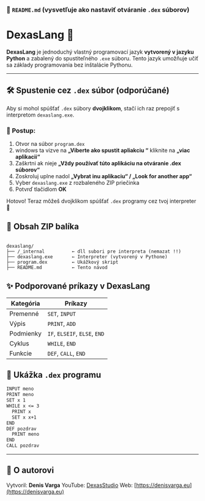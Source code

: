 

### 📄 `README.md` (vysvetľuje ako nastaviť otváranie `.dex` súborov)


# DexasLang 🐍

**DexasLang** je jednoduchý vlastný programovací jazyk **vytvorený v jazyku Python** a zabalený do spustiteľného `.exe` súboru. Tento jazyk umožňuje učiť sa základy programovania bez inštalácie Pythonu.

---

## 🛠️ Spustenie cez `.dex` súbor (odporúčané)

Aby si mohol spúšťať `.dex` súbory **dvojklikom**, stačí ich raz prepojiť s interpretom `dexaslang.exe`.

### 🔄 Postup:
1. Otvor na  súbor `program.dex`
2. windows ta vizve na  **„Viberte ako spustit apliakciu “** kliknite na  **„viac aplikacii“**
3. Zaškrtni ak nieje **„Vždy používať túto aplikáciu na otváranie .dex súborov“**
4. Zoskroluj uplne nadol  **„Vybrat inu aplikaciu“ / „Look for another app“**
5. Vyber `dexaslang.exe` z rozbaleného ZIP priečinka
7. Potvrď tlačidlom **OK**

Hotovo! Teraz môžeš dvojklikom spúšťať `.dex` programy cez tvoj interpreter 🚀



## 📄 Obsah ZIP balíka

```

dexaslang/
├── /_internal          ← dll subori pre interpreta (nemazat !!)
├── dexaslang.exe       ← Interpreter (vytvorený v Pythone)
├── program.dex         ← Ukážkový skript
├── README.md           ← Tento návod

````



## ✨ Podporované príkazy v DexasLang

| Kategória   | Príkazy |
|-------------|--------|
| Premenné    | `SET`, `INPUT` |
| Výpis       | `PRINT`, `ADD` |
| Podmienky   | `IF`, `ELSEIF`, `ELSE`, `END` |
| Cyklus      | `WHILE`, `END` |
| Funkcie     | `DEF`, `CALL`, `END` |



## 🧾 Ukážka `.dex` programu

```txt
INPUT meno
PRINT meno
SET x 1
WHILE x <= 3
  PRINT x
  SET x x+1
END
DEF pozdrav
  PRINT meno
END
CALL pozdrav
````

---

## 🧠 O autorovi

Vytvoril: **Denis Varga**
YouTube: [DexasStudio](https://youtube.com/@DexasStudio)
Web: [https://denisvarga.eu](https://denisvarga.eu)

